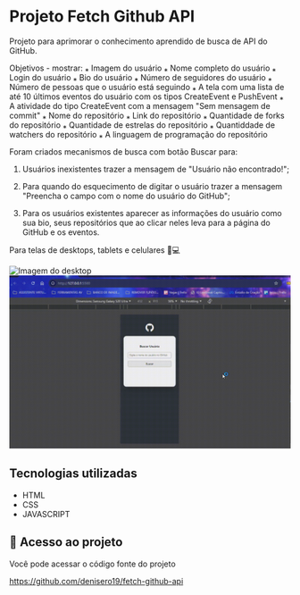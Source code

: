 # Projeto Fetch Github API

Projeto para aprimorar o conhecimento aprendido de busca de API do GitHub.

Objetivos - mostrar: 
⁎ Imagem do usuário
⁎ Nome completo do usuário
⁎ Login do usuário
⁎ Bio do usuário
⁎ Número de seguidores do usuário
⁎ Número de pessoas que o usuário está seguindo
⁎ A tela com uma lista de até 10 últimos eventos do usuário com os tipos CreateEvent e PushEvent
⁎ A atividade do tipo CreateEvent com a mensagem "Sem mensagem de commit"
⁎ Nome do repositório
⁎ Link do repositório
⁎ Quantidade de forks do repositório
⁎ Quantidade de estrelas do repositório
⁎ Quantiddade de watchers do repositório
⁎ A linguagem de programação do repositório

Foram criados mecanismos de busca com botão Buscar para:
1) Usuários inexistentes trazer a mensagem de "Usuário não encontrado!";

2) Para quando do esquecimento de digitar o usuário trazer a mensagem "Preencha o campo com o nome do usuário do GitHub";

3) Para os usuários existentes   aparecer as informações do usuário como sua bio, seus repositórios que ao clicar neles leva para a página do GitHub e os eventos.

Para telas de desktops, tablets e celulares 📲💻

<img src="./desktop.gif" alt="Imagem do desktop">

<img src="./mobile.gif" alt="Imagem do mobile">

## Tecnologias utilizadas
- HTML
- CSS
- JAVASCRIPT

## 📂 Acesso ao projeto

Você pode acessar o código fonte do projeto 

<https://github.com/denisero19/fetch-github-api>